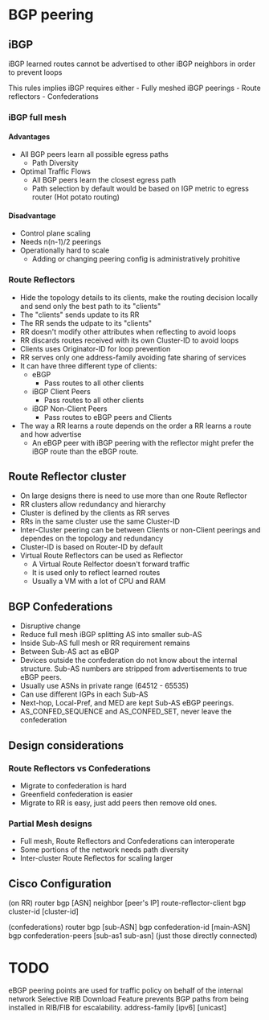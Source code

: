 # BGP peering

## iBGP

iBGP learned routes cannot be advertised to other iBGP neighbors in order to prevent loops 

This rules implies iBGP requires either
    - Fully meshed iBGP peerings
    - Route reflectors
    - Confederations

### iBGP full mesh

#### Advantages

- All BGP peers learn all possible egress paths
    - Path Diversity
- Optimal Traffic Flows
    - All BGP peers learn the closest egress path
    - Path selection by default would be based on IGP metric to egress router (Hot potato routing)

#### Disadvantage

- Control plane scaling
- Needs n(n-1)/2 peerings
- Operationally hard to scale
    - Adding or changing peering config is administratively prohitive

### Route Reflectors

- Hide the topology details to its clients,  make the routing decision locally and send only the best path to its "clients"
- The "clients" sends update to its RR
- The RR sends the udpate to its "clients"
- RR doesn't modify other attributes when reflecting to avoid loops
- RR discards routes received with its own Cluster-ID to avoid loops
- Clients uses Originator-ID for loop prevention
- RR serves only one address-family avoiding fate sharing of services
- It can have three different type of clients:
    - eBGP
        - Pass routes to all other clients
    - iBGP Client Peers
        - Pass routes to all other clients
    - iBGP Non-Client Peers
        - Pass routes to eBGP peers and Clients
- The way a RR learns a route depends on the order a RR learns a route and how advertise
    - An eBGP peer with iBGP peering with the reflector might prefer the iBGP route than the eBGP route.

## Route Reflector cluster

- On large designs there is need to use more than one Route Reflector
- RR clusters allow redundancy and hierarchy
- Cluster is defined by the clients as RR serves
- RRs in the same cluster use the same Cluster-ID
- Inter-Cluster peering can be between Clients or non-Client peerings and dependes on the topology and redundancy
- Cluster-ID is based on Router-ID by default
- Virtual Route Reflectors can be used as Reflector
    - A Virtual Route Relfector doesn't forward traffic
    - It is used only to reflect learned routes
    - Usually a VM with a lot of CPU and RAM

## BGP Confederations

- Disruptive change
- Reduce full mesh iBGP splitting AS into smaller sub-AS
- Inside Sub-AS full mesh or RR requirement remains
- Between Sub-AS act as eBGP
- Devices outside the confederation do not know about the internal structure. Sub-AS numbers are stripped from advertisements to true eBGP peers.
- Usually use ASNs in private range (64512 - 65535)
- Can use different IGPs in each Sub-AS
- Next-hop, Local-Pref, and MED are kept Sub-AS eBGP peerings.
- AS_CONFED_SEQUENCE and AS_CONFED_SET, never leave the confederation

## Design considerations  

### Route Reflectors vs Confederations

- Migrate to confederation is hard
- Greenfield confederation is easier
- Migrate to RR is easy, just add peers then remove old ones.

### Partial Mesh designs

- Full mesh, Route Reflectors and Confederations can interoperate
- Some portions of the network needs path diversity
- Inter-cluster Route Reflectos for scaling larger

## Cisco Configuration

(on RR)
router bgp [ASN]
    neighbor [peer's IP] route-reflector-client
    bgp cluster-id [cluster-id]

(confederations)
router bgp [sub-ASN]
    bgp confederation-id [main-ASN]
    bgp confederation-peers [sub-as1 sub-asn] (just those directly connected)

# TODO

eBGP peering points are used for traffic policy on behalf of the internal network
Selective RIB Download Feature prevents BGP paths from being installed in RIB/FIB for escalability.
address-family [ipv6] [unicast]

